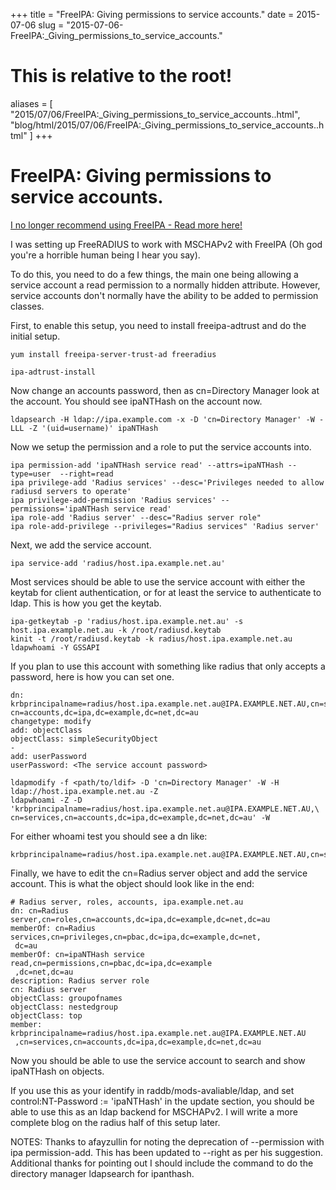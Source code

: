 +++
title = "FreeIPA: Giving permissions to service accounts."
date = 2015-07-06
slug = "2015-07-06-FreeIPA:_Giving_permissions_to_service_accounts."
# This is relative to the root!
aliases = [ "2015/07/06/FreeIPA:_Giving_permissions_to_service_accounts..html", "blog/html/2015/07/06/FreeIPA:_Giving_permissions_to_service_accounts..html" ]
+++
# FreeIPA: Giving permissions to service accounts.

[I no longer recommend using FreeIPA - Read more
here!](/blog/html/2019/07/10/i_no_longer_recommend_freeipa.html)

I was setting up FreeRADIUS to work with MSCHAPv2 with FreeIPA (Oh god
you\'re a horrible human being I hear you say).

To do this, you need to do a few things, the main one being allowing a
service account a read permission to a normally hidden attribute.
However, service accounts don\'t normally have the ability to be added
to permission classes.

First, to enable this setup, you need to install freeipa-adtrust and do
the initial setup.

    yum install freeipa-server-trust-ad freeradius

    ipa-adtrust-install

Now change an accounts password, then as cn=Directory Manager look at
the account. You should see ipaNTHash on the account now.

    ldapsearch -H ldap://ipa.example.com -x -D 'cn=Directory Manager' -W -LLL -Z '(uid=username)' ipaNTHash

Now we setup the permission and a role to put the service accounts into.

    ipa permission-add 'ipaNTHash service read' --attrs=ipaNTHash --type=user  --right=read
    ipa privilege-add 'Radius services' --desc='Privileges needed to allow radiusd servers to operate'
    ipa privilege-add-permission 'Radius services' --permissions='ipaNTHash service read'
    ipa role-add 'Radius server' --desc="Radius server role"
    ipa role-add-privilege --privileges="Radius services" 'Radius server'

Next, we add the service account.

    ipa service-add 'radius/host.ipa.example.net.au'

Most services should be able to use the service account with either the
keytab for client authentication, or for at least the service to
authenticate to ldap. This is how you get the keytab.

    ipa-getkeytab -p 'radius/host.ipa.example.net.au' -s host.ipa.example.net.au -k /root/radiusd.keytab
    kinit -t /root/radiusd.keytab -k radius/host.ipa.example.net.au
    ldapwhoami -Y GSSAPI

If you plan to use this account with something like radius that only
accepts a password, here is how you can set one.

    dn: krbprincipalname=radius/host.ipa.example.net.au@IPA.EXAMPLE.NET.AU,cn=services,\
    cn=accounts,dc=ipa,dc=example,dc=net,dc=au
    changetype: modify
    add: objectClass
    objectClass: simpleSecurityObject
    -
    add: userPassword
    userPassword: <The service account password>

    ldapmodify -f <path/to/ldif> -D 'cn=Directory Manager' -W -H ldap://host.ipa.example.net.au -Z
    ldapwhoami -Z -D 'krbprincipalname=radius/host.ipa.example.net.au@IPA.EXAMPLE.NET.AU,\
    cn=services,cn=accounts,dc=ipa,dc=example,dc=net,dc=au' -W 

For either whoami test you should see a dn like:

    krbprincipalname=radius/host.ipa.example.net.au@IPA.EXAMPLE.NET.AU,cn=services,cn=accounts,dc=ipa,dc=example,dc=net,dc=au

Finally, we have to edit the cn=Radius server object and add the service
account. This is what the object should look like in the end:

    # Radius server, roles, accounts, ipa.example.net.au
    dn: cn=Radius server,cn=roles,cn=accounts,dc=ipa,dc=example,dc=net,dc=au
    memberOf: cn=Radius services,cn=privileges,cn=pbac,dc=ipa,dc=example,dc=net,
     dc=au
    memberOf: cn=ipaNTHash service read,cn=permissions,cn=pbac,dc=ipa,dc=example
     ,dc=net,dc=au
    description: Radius server role
    cn: Radius server
    objectClass: groupofnames
    objectClass: nestedgroup
    objectClass: top
    member: krbprincipalname=radius/host.ipa.example.net.au@IPA.EXAMPLE.NET.AU
     ,cn=services,cn=accounts,dc=ipa,dc=example,dc=net,dc=au

Now you should be able to use the service account to search and show
ipaNTHash on objects.

If you use this as your identify in raddb/mods-avaliable/ldap, and set
control:NT-Password := \'ipaNTHash\' in the update section, you should
be able to use this as an ldap backend for MSCHAPv2. I will write a more
complete blog on the radius half of this setup later.

NOTES: Thanks to afayzullin for noting the deprecation of \--permission
with ipa permission-add. This has been updated to \--right as per his
suggestion. Additional thanks for pointing out I should include the
command to do the directory manager ldapsearch for ipanthash.
